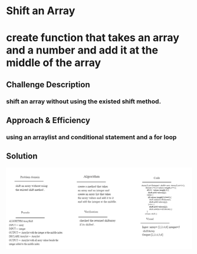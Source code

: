 # Shift an Array

# create function that takes an array and a number and add it at the middle of the array

## Challenge Description

### shift an array without using the existed shift method.

## Approach & Efficiency

### using an arraylist and conditional statement and a for loop

## Solution

![Array Shift](../assets/arrayshift.jpg)
